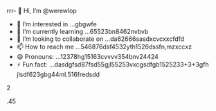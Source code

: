 rrr- 👋 Hi, I’m @werewlop
- 👀 I’m interested in ...gbgwfe
- 🌱 I’m currently learning ...65523bn8462nvbvb
- 💞️ I’m looking to collaborate on ...da62666sasdxcvcxxcfdfd
- 📫 How to reach me ...546876dsf4532yth1526dssfn,mzxccxz
- 😄 Pronouns: ...12378hg15163cvvvv354bnv24424
- ⚡ Fun fact: ...dasdgfsd87fsd55gjl55253vxcgsdfgb1525233+3+3gfh
jlsdf623gbg44ml.516fredsdd
<!---4885gnf5
werewlop/werewlop is a ✨ special ✨ repository because its `README.md` (thadsdis file) appears on your GitHub profile.sf
You can click the Preview link to take a look at your ch456nges.cxvhnhn
--->2
.45
